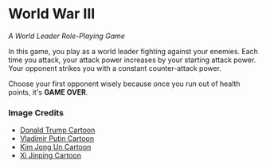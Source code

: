 # World War III
*A World Leader Role-Playing Game*

In this game, you play as a world leader fighting against your enemies. Each time you attack, your attack power increases by your starting attack power. Your opponent strikes you with a constant counter-attack power.

Choose your first opponent wisely because once you run out of health points, it's **GAME OVER**.

### Image Credits
* [Donald Trump Cartoon](http://menofvalue.com/2016/04/04/trump-back-attack-demanding-kasich-exit-predicting-recession/)
* [Vladimir Putin Cartoon](http://picssr.com/photos/43504972@N05/interesting?nsid=43504972@N05)
* [Kim Jong Un Cartoon](https://freewechat.com/a/MzI2OTU4ODk0OA==/2247483905/4)
* [Xi Jinping Cartoon](http://www.jigouxinxi.com/hua/fu0znkssor)
